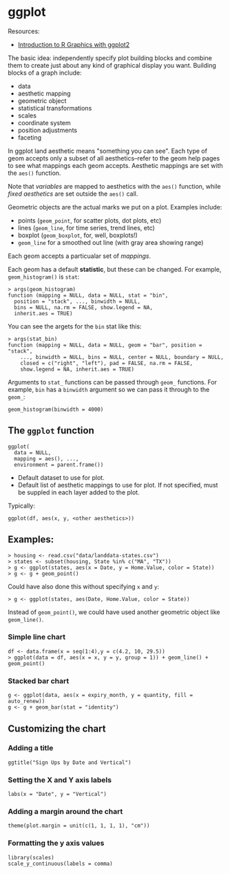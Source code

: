 # ggplot
Resources:

* [Introduction to R Graphics with ggplot2](http://tutorials.iq.harvard.edu/R/Rgraphics/Rgraphics.html)

The basic idea: independently specify plot building blocks and combine them to create just about any kind of graphical display you want. Building blocks of a graph include:

* data
* aesthetic mapping
* geometric object
* statistical transformations
* scales
* coordinate system
* position adjustments
* faceting

In ggplot land aesthetic means "something you can see". Each type of geom accepts only a subset of all aesthetics–refer to the geom help pages to see what mappings each geom accepts. Aesthetic mappings are set with the `aes()` function.

Note that *variables* are mapped to aesthetics with the `aes()` function, while *fixed aesthetics* are set outside the `aes()` call.

Geometric objects are the actual marks we put on a plot. Examples include:

* points (`geom_point`, for scatter plots, dot plots, etc)
* lines (`geom_line`, for time series, trend lines, etc)
* boxplot (`geom_boxplot`, for, well, boxplots!)
* `geom_line` for a smoothed out line (with gray area showing range)

Each geom accepts a particualar set of *mappings*.

Each geom has a default **statistic**, but these can be changed. For example, `geom_histogram()` is `stat`:

```
> args(geom_histogram)
function (mapping = NULL, data = NULL, stat = "bin", 
  position = "stack", ..., binwidth = NULL, 
  bins = NULL, na.rm = FALSE, show.legend = NA,
  inherit.aes = TRUE)
```

You can see the argets for the `bin` stat like this:

```
> args(stat_bin)
function (mapping = NULL, data = NULL, geom = "bar", position = "stack", 
    ..., binwidth = NULL, bins = NULL, center = NULL, boundary = NULL, 
    closed = c("right", "left"), pad = FALSE, na.rm = FALSE, 
    show.legend = NA, inherit.aes = TRUE) 
```

Arguments to `stat_` functions can be passed through `geom_` functions. For example, `bin` has a `binwidth` argument so we can pass it through to the `geom_`:

```
geom_histogram(binwidth = 4000)
```

## The `ggplot` function

```
ggplot(
  data = NULL, 
  mapping = aes(), ...,
  environment = parent.frame())
```

* Default dataset to use for plot.
* Default list of aesthetic mappings to use for plot. If not specified, must be suppled in each layer added to the plot.

Typically:

```
ggplot(df, aes(x, y, <other aesthetics>))
```

## Examples:

```
> housing <- read.csv("data/landdata-states.csv")
> states <- subset(housing, State %in% c("MA", "TX"))
> g <- ggplot(states, aes(x = Date, y = Home.Value, color = State))
> g <- g + geom_point()
```

Could have also done this without specifying `x` and `y`:

```
> g <- ggplot(states, aes(Date, Home.Value, color = State))
```

Instead of `geom_point()`, we could have used another geometric object like `geom_line()`.

### Simple line chart

```
df <- data.frame(x = seq(1:4),y = c(4.2, 10, 29.5))
> ggplot(data = df, aes(x = x, y = y, group = 1)) + geom_line() + geom_point()
```

### Stacked bar chart

```
g <- ggplot(data, aes(x = expiry_month, y = quantity, fill = auto_renew))
g <- g + geom_bar(stat = "identity")
```

## Customizing the chart

### Adding a title

```
ggtitle("Sign Ups by Date and Vertical")
```

### Setting the X and Y axis labels

```
labs(x = "Date", y = "Vertical")
```

### Adding a margin around the chart

```
theme(plot.margin = unit(c(1, 1, 1, 1), "cm"))
```

### Formatting the y axis values

```
library(scales)
scale_y_continuous(labels = comma)
```

